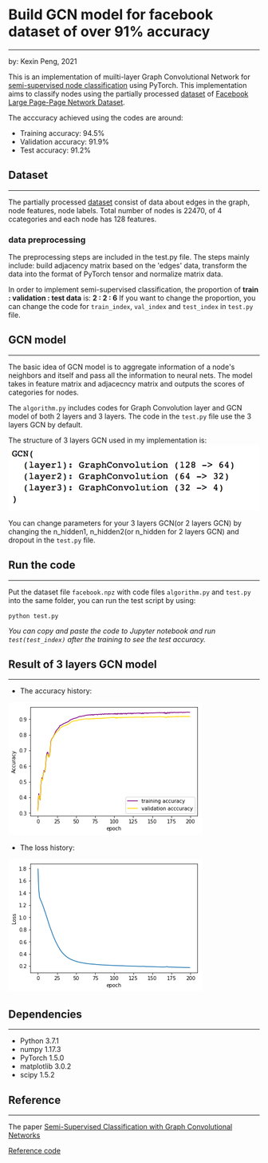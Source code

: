 # Build GCN model for facebook dataset of over 91% accuracy
***
by: Kexin Peng, 2021

This is an implementation of muilti-layer Graph Convolutional Network for [semi-supervised node classification](https://arxiv.org/abs/1609.02907) using PyTorch. This implementation aims to classify nodes using the partially processed [dataset](https://graphmining.ai/datasets/ptg/facebook.npz) of [Facebook Large Page-Page Network Dataset](https://snap.stanford.edu/data/facebook-large-page-page-network.html). 

The acccuracy achieved using the codes are around:
* Training accuracy: 94.5%
* Validation accuracy: 91.9%
* Test accuracy: 91.2%

## Dataset
***
The partially processed [dataset](https://graphmining.ai/datasets/ptg/facebook.npz) consist of data about edges in the graph, node features, node labels. Total number of nodes is 22470, of 4 ccategories and each node has 128 features.

### data preprocessing
The preprocessing steps are included in the test.py file. The steps mainly include: build adjacency matrix based on the 'edges' data, transform the data into the format of PyTorch tensor and normalize matrix data.

In order to implement semi-supervised classification, the proportion of **train : validation : test data** is: **2 : 2 : 6**
If you want to change the proportion, you can change the code for `train_index`, `val_index` and `test_index` in `test.py` file.

## GCN model
***
The basic idea of GCN model is to aggregate information of a node's neighbors and itself and pass all the information to neural nets. The model takes in feature matrix and adjacecncy matrix and outputs the scores of categories for nodes.

The `algorithm.py` includes codes for Graph Convolution layer and GCN model of both 2 layers and 3 layers. The code in the `test.py` file use the 3 layers GCN by default.

The structure of 3 layers GCN used in my implementation is:
![3 layers GCN](./images/GCN-3l_structure.png)

You can change parameters for your 3 layers GCN(or 2 layers GCN) by changing the n_hidden1, n_hidden2(or n_hidden for 2 layers GCN) and dropout in the `test.py` file.

## Run the code
***
Put the dataset file `facebook.npz` with code files `algorithm.py` and `test.py` into the same folder, you can run the test script by using:
```
python test.py
```
*You can copy and paste the code to Jupyter notebook and run `test(test_index)` after the training to see the test accuracy.*

## Result of 3 layers GCN model
***
- The accuracy history:

![accuracy](./images/accuracy.png)

- The loss history:

![loss](./images/loss.png)

## Dependencies
***
- Python 3.7.1
- numpy 1.17.3
- PyTorch 1.5.0
- matplotlib 3.0.2
- scipy 1.5.2

## Reference
***
The paper [Semi-Supervised Classification with Graph Convolutional Networks](https://arxiv.org/abs/1609.02907)

[Reference code](https://github.com/tkipf/pygcn/tree/1600b5b748b3976413d1e307540ccc62605b4d6d)
